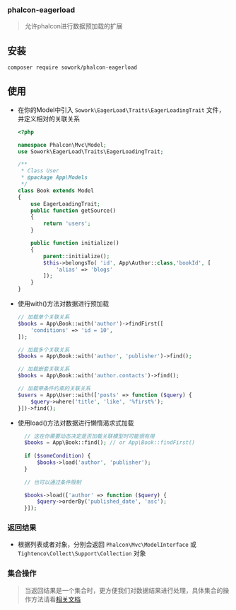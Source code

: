 

### phalcon-eagerload

> 允许phalcon进行数据预加载的扩展



## 安装

```bash
composer require sowork/phalcon-eagerload
```



## 使用

* 在你的Model中引入 `Sowork\EagerLoad\Traits\EagerLoadingTrait` 文件，并定义相对的关联关系

  ```php
  <?php
  
  namespace Phalcon\Mvc\Model;
  use Sowork\EagerLoad\Traits\EagerLoadingTrait;
  
  /**
   * Class User
   * @package App\Models
   */
  class Book extends Model
  {
      use EagerLoadingTrait;
      public function getSource()
      {
          return 'users';
      }
  
      public function initialize()
      {
          parent::initialize();
          $this->belongsTo( 'id', App\Author::class,'bookId', [
              'alias' => 'blogs'
          ]);
      }
  }
  ```

  

* 使用with()方法对数据进行预加载

  ```php
  // 加载单个关联关系
  $books = App\Book::with('author')->findFirst([
      'conditions' => 'id = 10',
  ]);
  
  // 加载多个关联关系
  $books = App\Book::with('author', 'publisher')->find();
  
  // 加载嵌套关联关系
  $books = App\Book::with('author.contacts')->find();
  
  // 加载带条件约束的关联关系
  $users = App\User::with(['posts' => function ($query) {
      $query->where('title', 'like', '%first%');
  }])->find();
  ```



* 使用load()方法对数据进行懒惰渴求式加载
  ```php
    // 这在你需要动态决定是否加载关联模型时可能很有用
    $books = App\Book::find(); // or App\Book::findFirst()
    
    if ($someCondition) {
        $books->load('author', 'publisher');
    }
    
    // 也可以通过条件限制
  
    $books->load(['author' => function ($query) {
        $query->orderBy('published_date', 'asc');
    }]);

  ```


### 返回结果

* 根据列表或者对象，分别会返回 `Phalcon\Mvc\ModelInterface` 或 `Tightenco\Collect\Support\Collection` 对象

  

### 集合操作

> 当返回结果是一个集合时，更方便我们对数据结果进行处理，具体集合的操作方法请看[相关文档](#https://xueyuanjun.com/post/19507.html)